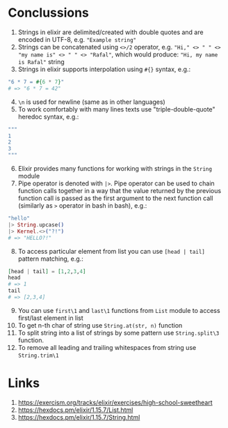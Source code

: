 # Conclussions
1. Strings in elixir are delimited/created with double quotes and are encoded in UTF-8, e.g. `"Example string"`
2. Strings can be concatenated using `<>/2` operator, e.g. `"Hi," <> " " <> "my name is" <> " " <> "Rafal"`, which would produce: `"Hi, my name is Rafal"` string
3. Strings in elixir supports interpolation using `#{}` syntax, e.g.:
```elixir
"6 * 7 = #{6 * 7}"
# => "6 * 7 = 42"
```
4. `\n` is used for newline (same as in other languages)
5. To work comfortably with many lines texts use "triple-double-quote" heredoc syntax, e.g.:
```elixir
"""
1
2
3
"""
```
6. Elixir provides many functions for working with strings in the `String` module
7. Pipe operator is denoted with `|>`. Pipe operator can be used to chain function calls together in a way that the value returned by the previous function call is passed as the first argument to the next function call (similarly as `>` operator in bash in bash), e.g.:
```elixir
"hello"
|> String.upcase()
|> Kernel.<>("?!")
# => "HELLO?!"
```
8. To access particular element from list you can use `[head | tail]` pattern matching, e.g.:
```elixir
[head | tail] = [1,2,3,4]
head
# => 1
tail
# => [2,3,4]
```
9. You can use `first\1` and `last\1` functions from `List` module to access first/last element in list
10. To get n-th char of string use `String.at(str, n)` function
11. To split string into a list of strings by some pattern use `String.split\3` function.
12. To remove all leading and trailing whitespaces from string use `String.trim\1`

# Links
1. https://exercism.org/tracks/elixir/exercises/high-school-sweetheart
2. https://hexdocs.pm/elixir/1.15.7/List.html
3. https://hexdocs.pm/elixir/1.15.7/String.html






